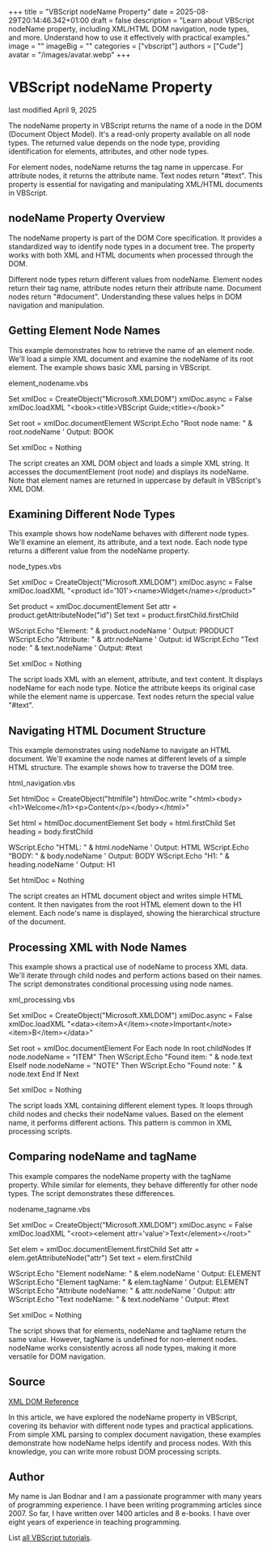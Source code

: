 +++
title = "VBScript nodeName Property"
date = 2025-08-29T20:14:46.342+01:00
draft = false
description = "Learn about VBScript nodeName property, including XML/HTML DOM navigation, node types, and more. Understand how to use it effectively with practical examples."
image = ""
imageBig = ""
categories = ["vbscript"]
authors = ["Cude"]
avatar = "/images/avatar.webp"
+++

# VBScript nodeName Property

last modified April 9, 2025

The nodeName property in VBScript returns the name of a node in the
DOM (Document Object Model). It's a read-only property available on all node
types. The returned value depends on the node type, providing identification
for elements, attributes, and other node types.

For element nodes, nodeName returns the tag name in uppercase. For
attribute nodes, it returns the attribute name. Text nodes return "#text". This
property is essential for navigating and manipulating XML/HTML documents in
VBScript.

## nodeName Property Overview

The nodeName property is part of the DOM Core specification. It
provides a standardized way to identify node types in a document tree. The
property works with both XML and HTML documents when processed through the DOM.

Different node types return different values from nodeName. Element
nodes return their tag name, attribute nodes return their attribute name.
Document nodes return "#document". Understanding these values helps in DOM
navigation and manipulation.

## Getting Element Node Names

This example demonstrates how to retrieve the name of an element node. We'll
load a simple XML document and examine the nodeName of its root element. The
example shows basic XML parsing in VBScript.

element_nodename.vbs
  

Set xmlDoc = CreateObject("Microsoft.XMLDOM")
xmlDoc.async = False
xmlDoc.loadXML "&lt;book&gt;&lt;title&gt;VBScript Guide;&lt;title&gt;&lt;/book&gt;"

Set root = xmlDoc.documentElement
WScript.Echo "Root node name: " &amp; root.nodeName ' Output: BOOK

Set xmlDoc = Nothing

The script creates an XML DOM object and loads a simple XML string. It accesses
the documentElement (root node) and displays its nodeName. Note that element
names are returned in uppercase by default in VBScript's XML DOM.

## Examining Different Node Types

This example shows how nodeName behaves with different node types.
We'll examine an element, its attribute, and a text node. Each node type returns
a different value from the nodeName property.

node_types.vbs
  

Set xmlDoc = CreateObject("Microsoft.XMLDOM")
xmlDoc.async = False
xmlDoc.loadXML "&lt;product id='101'&gt;&lt;name&gt;Widget&lt;/name&gt;&lt;/product&gt;"

Set product = xmlDoc.documentElement
Set attr = product.getAttributeNode("id")
Set text = product.firstChild.firstChild

WScript.Echo "Element: " &amp; product.nodeName    ' Output: PRODUCT
WScript.Echo "Attribute: " &amp; attr.nodeName    ' Output: id
WScript.Echo "Text node: " &amp; text.nodeName    ' Output: #text

Set xmlDoc = Nothing

The script loads XML with an element, attribute, and text content. It displays
nodeName for each node type. Notice the attribute keeps its original case while
the element name is uppercase. Text nodes return the special value "#text".

## Navigating HTML Document Structure

This example demonstrates using nodeName to navigate an HTML
document. We'll examine the node names at different levels of a simple HTML
structure. The example shows how to traverse the DOM tree.

html_navigation.vbs
  

Set htmlDoc = CreateObject("htmlfile")
htmlDoc.write "&lt;html&gt;&lt;body&gt;&lt;h1&gt;Welcome&lt;/h1&gt;&lt;p&gt;Content&lt;/p&gt;&lt;/body&gt;&lt;/html&gt;"

Set html = htmlDoc.documentElement
Set body = html.firstChild
Set heading = body.firstChild

WScript.Echo "HTML: " &amp; html.nodeName    ' Output: HTML
WScript.Echo "BODY: " &amp; body.nodeName    ' Output: BODY
WScript.Echo "H1: " &amp; heading.nodeName   ' Output: H1

Set htmlDoc = Nothing

The script creates an HTML document object and writes simple HTML content. It
then navigates from the root HTML element down to the H1 element. Each node's
name is displayed, showing the hierarchical structure of the document.

## Processing XML with Node Names

This example shows a practical use of nodeName to process XML data.
We'll iterate through child nodes and perform actions based on their names. The
script demonstrates conditional processing using node names.

xml_processing.vbs
  

Set xmlDoc = CreateObject("Microsoft.XMLDOM")
xmlDoc.async = False
xmlDoc.loadXML "&lt;data&gt;&lt;item&gt;A&lt;/item&gt;&lt;note&gt;Important&lt;/note&gt;&lt;item&gt;B&lt;/item&gt;&lt;/data&gt;"

Set root = xmlDoc.documentElement
For Each node In root.childNodes
    If node.nodeName = "ITEM" Then
        WScript.Echo "Found item: " &amp; node.text
    ElseIf node.nodeName = "NOTE" Then
        WScript.Echo "Found note: " &amp; node.text
    End If
Next

Set xmlDoc = Nothing

The script loads XML containing different element types. It loops through child
nodes and checks their nodeName values. Based on the element name, it performs
different actions. This pattern is common in XML processing scripts.

## Comparing nodeName and tagName

This example compares the nodeName property with the
tagName property. While similar for elements, they behave
differently for other node types. The script demonstrates these differences.

nodename_tagname.vbs
  

Set xmlDoc = CreateObject("Microsoft.XMLDOM")
xmlDoc.async = False
xmlDoc.loadXML "&lt;root&gt;&lt;element attr='value'&gt;Text&lt;/element&gt;&lt;/root&gt;"

Set elem = xmlDoc.documentElement.firstChild
Set attr = elem.getAttributeNode("attr")
Set text = elem.firstChild

WScript.Echo "Element nodeName: " &amp; elem.nodeName  ' Output: ELEMENT
WScript.Echo "Element tagName: " &amp; elem.tagName    ' Output: ELEMENT
WScript.Echo "Attribute nodeName: " &amp; attr.nodeName ' Output: attr
WScript.Echo "Text nodeName: " &amp; text.nodeName     ' Output: #text

Set xmlDoc = Nothing

The script shows that for elements, nodeName and tagName return the same value.
However, tagName is undefined for non-element nodes. nodeName works consistently
across all node types, making it more versatile for DOM navigation.

## Source

[XML DOM Reference](https://learn.microsoft.com/en-us/previous-versions/windows/internet-explorer/ie-developer/scripting-articles/ms534184(v=vs.84))

In this article, we have explored the nodeName property in VBScript,
covering its behavior with different node types and practical applications. From
simple XML parsing to complex document navigation, these examples demonstrate
how nodeName helps identify and process nodes. With this knowledge, you can
write more robust DOM processing scripts.

## Author

My name is Jan Bodnar and I am a passionate programmer with many years of
programming experience. I have been writing programming articles since 2007. So
far, I have written over 1400 articles and 8 e-books. I have over eight years of
experience in teaching programming.

List [all VBScript tutorials](/vbscript/).